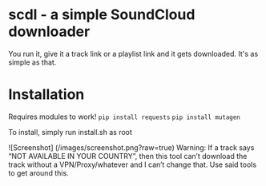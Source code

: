 # scdl - a simple SoundCloud downloader
You run it, give it a track link or a playlist link and it gets downloaded. It's as simple as that.
# Installation
Requires modules to work!
`pip install requests`
`pip install mutagen`

To install, simply run install.sh as root

![Screenshot] (/images/screenshot.png?raw=true)
Warning: If a track says “NOT AVAILABLE IN YOUR COUNTRY”, then this tool can’t download the track without a VPN/Proxy/whatever and I can’t change that. Use said tools to get around this.
